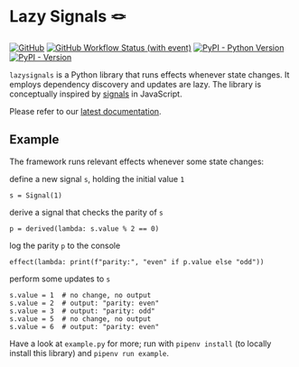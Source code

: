 
# Lazy Signals 🪢

[![GitHub](https://img.shields.io/github/license/adrian-gallus/lazy-signals-python)](https://github.com/adrian-gallus/lazy-signals-python)
[![GitHub Workflow Status (with event)](https://img.shields.io/github/actions/workflow/status/adrian-gallus/lazy-signals-python/release.yaml)](https://github.com/adrian-gallus/lazy-signals-python)
[![PyPI - Python Version](https://img.shields.io/pypi/pyversions/lazy-signals)](https://pypi.org/project/lazy-signals/)
[![PyPI - Version](https://img.shields.io/pypi/v/lazy-signals)](https://pypi.org/project/lazy-signals/)

`lazysignals` is a Python library that runs effects whenever state changes. It employs dependency discovery and updates are lazy. The library is conceptually inspired by [signals](https://github.com/tc39/proposal-signals) in JavaScript.

Please refer to our [latest documentation](https://adrian-gallus.github.io/lazy-signals-python/).

## Example

The framework runs relevant effects whenever some state changes:

define a new signal `s`, holding the initial value `1`

    s = Signal(1)

derive a signal that checks the parity of `s`

    p = derived(lambda: s.value % 2 == 0)

log the parity `p` to the console

    effect(lambda: print(f"parity:", "even" if p.value else "odd"))

perform some updates to `s`

    s.value = 1  # no change, no output
    s.value = 2  # output: "parity: even"
    s.value = 3  # output: "parity: odd"
    s.value = 5  # no change, no output
    s.value = 6  # output: "parity: even"

Have a look at `example.py` for more; run with `pipenv install` (to locally install this library) and `pipenv run example`.
